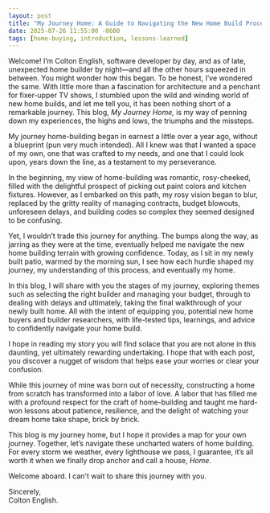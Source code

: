 ```yaml
---
layout: post
title: "My Journey Home: A Guide to Navigating the New Home Build Process"
date: 2025-07-26 11:55:00 -0600
tags: [home-buying, introduction, lessons-learned]
---
```


Welcome! I’m Colton English, software developer by day, and as of late, unexpected home builder by night—and all the other hours squeezed in between. You might wonder how this began. To be honest, I’ve wondered the same. With little more than a fascination for architecture and a penchant for fixer-upper TV shows, I stumbled upon the wild and winding world of new home builds, and let me tell you, it has been nothing short of a remarkable journey. This blog, *My Journey Home,* is my way of penning down my experiences, the highs and lows, the triumphs and the missteps.

My journey home-building began in earnest a little over a year ago, without a blueprint (pun very much intended). All I knew was that I wanted a space of my own, one that was crafted to my needs, and one that I could look upon, years down the line, as a testament to my perseverance.

In the beginning, my view of home-building was romantic, rosy-cheeked, filled with the delightful prospect of picking out paint colors and kitchen fixtures. However, as I embarked on this path, my rosy vision began to blur, replaced by the gritty reality of managing contracts, budget blowouts, unforeseen delays, and building codes so complex they seemed designed to be confusing.

Yet, I wouldn’t trade this journey for anything. The bumps along the way, as jarring as they were at the time, eventually helped me navigate the new home building terrain with growing confidence. Today, as I sit in my newly built patio, warmed by the morning sun, I see how each hurdle shaped my journey, my understanding of this process, and eventually my home.

In this blog, I will share with you the stages of my journey, exploring themes such as selecting the right builder and managing your budget, through to dealing with delays and ultimately, taking the final walkthrough of your newly built home. All with the intent of equipping you, potential new home buyers and builder researchers, with life-tested tips, learnings, and advice to confidently navigate your home build.

I hope in reading my story you will find solace that you are not alone in this daunting, yet ultimately rewarding undertaking. I hope that with each post, you discover a nugget of wisdom that helps ease your worries or clear your confusion.

While this journey of mine was born out of necessity, constructing a home from scratch has transformed into a labor of love. A labor that has filled me with a profound respect for the craft of home-building and taught me hard-won lessons about patience, resilience, and the delight of watching your dream home take shape, brick by brick.

This blog is my journey home, but I hope it provides a map for your own journey. Together, let’s navigate these uncharted waters of home building. For every storm we weather, every lighthouse we pass, I guarantee, it’s all worth it when we finally drop anchor and call a house, *Home*.

Welcome aboard. I can't wait to share this journey with you.

Sincerely,  
Colton English.
